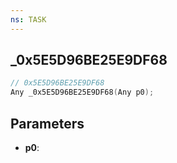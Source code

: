 ```yaml
---
ns: TASK
---
```

## _0x5E5D96BE25E9DF68

```c
// 0x5E5D96BE25E9DF68
Any _0x5E5D96BE25E9DF68(Any p0);
```

## Parameters
* **p0**:
